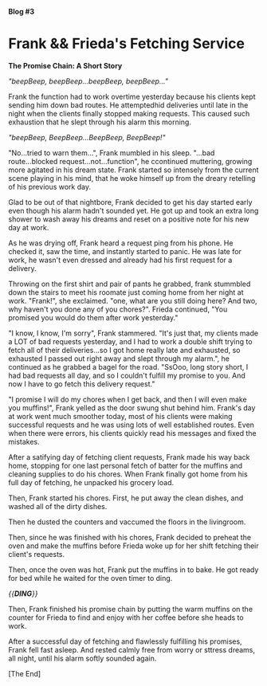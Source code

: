 **Blog #3**

# Frank && Frieda's Fetching Service
**The Promise Chain: A Short Story**

*"beepBeep, beepBeep...beepBeep, beepBeep..."*

Frank the function had to work overtime yesterday because his clients kept sending him down bad routes. He attemptedhid deliveries until late in the night when the clients finally stopped making requests. This caused such exhaustion that he slept through his alarm this morning.

*"beepBeep, BeepBeep...BeepBeep, BeepBeep!"*

"No...tried to warn them...", Frank mumbled in his sleep. "...bad route...blocked request...not...function", he ccontinued muttering, growing more agitated in his dream state. Frank started so intensely from the current scene playing in his mind, that he woke himself up from the dreary retelling of his previous work day.

Glad to be out of that nightbore, Frank decided to get his day started early even though his alarm hadn't sounded yet. He got up and took an extra long shower to wash away his dreams and reset on a positive note for his new day at work.

As he was drying off, Frank heard a request ping from his phone. He checked it, saw the time, and instantly started to panic. He was late for work, he wasn't even dressed and already had his first request for a delivery.

Throwing on the first shirt and pair of pants he grabbed, frank stummbled down the stairs to meet his roomate just coming home from her night at work. "Frank!", she exclaimed. "one, what are you still doing here? And two, why haven't you done any of you chores?". Frieda continued, "You promised you would do them after work yesterday."

"I know, I know, I'm sorry", Frank stammered. "It's just that, my clients made a LOT of bad requests yesterday, and I had to work a double shift trying to fetch all of their deliveries...so I got home really late and exhausted, so exhausted I passed out right away and slept through my alarm.", he continued as he grabbed a bagel for the road. "SsOoo, long story short, I had bad requests all day, and so I couldn't fulfill my promise to you. And now I have to go fetch this delivery request."

"I promise I will do my chores when I get back, and then I will even make you muffins!", Frank yelled as the door swung shut behind him. Frank's day at work went much smoother today, most of his clients were making successful requests and he was using lots of well established routes. Even when there were errors, his clients quickly read his messages and fixed the mistakes.

After a satifying day of fetching client requests, Frank made his way back home, stopping for one last personal fetch of batter for the muffins and cleaning supplies to do his chores. When Frank finally got home from his full day of fetching, he unpacked his grocery load.

Then, Frank started his chores. First, he put away the clean dishes, and washed all of the dirty dishes.

Then he dusted the counters and vaccumed the floors in the livingroom.

Then, since he was finished with his chores, Frank decided to preheat the oven and make the muffins before Frieda woke up for her shift fetching their client's requests.

Then, once the oven was hot, Frank put the muffins in to bake. He got ready for bed while he waited for the oven timer to ding.

*{{**DING**}}*

Then, Frank finished his promise chain by putting the warm muffins on the counter for Frieda to find and enjoy with her coffee before she heads to work.

After a successful day of fetching and flawlessly fulfilling his promises, Frank fell fast asleep. And rested calmly free from worry or sttress dreams, all night, until his alarm softly sounded again.

[The End]
